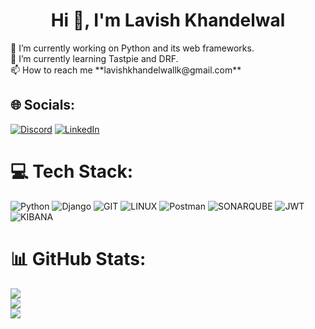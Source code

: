 <h1 align="center">Hi 👋, I'm Lavish Khandelwal</h1>
🔭 I’m currently working on Python and its web frameworks.<br>🌱 I’m currently learning Tastpie and DRF.<br>📫 How to reach me **lavishkhandelwallk@gmail.com**

## 🌐 Socials:
[![Discord](https://img.shields.io/badge/Discord-%237289DA.svg?logo=discord&logoColor=white)](https://discord.gg/lk141#8820) [![LinkedIn](https://img.shields.io/badge/LinkedIn-%230077B5.svg?logo=linkedin&logoColor=white)](https://linkedin.com/in/lavishkhandelwal) 

# 💻 Tech Stack:
![Python](https://img.shields.io/badge/python-3670A0?style=for-the-badge&logo=python&logoColor=ffdd54) ![Django](https://img.shields.io/badge/django-%23092E20.svg?style=for-the-badge&logo=django&logoColor=white) ![GIT](https://img.shields.io/badge/Git-fc6d26?style=for-the-badge&logo=git&logoColor=white) ![LINUX](https://img.shields.io/badge/Linux-FCC624?style=for-the-badge&logo=linux&logoColor=black) ![Postman](https://img.shields.io/badge/Postman-FF6C37?style=for-the-badge&logo=postman&logoColor=white) ![SONARQUBE](https://img.shields.io/badge/sonarqube-4E9BCD.svg?style=for-the-badge&logo=sonarqube&logoColor=white&color=%234E9BCD) ![JWT](https://img.shields.io/badge/JWT-black?style=for-the-badge&logo=JSON%20web%20tokens) ![KIBANA](https://img.shields.io/badge/kibana-005571.svg?style=for-the-badge&logo=kibana&logoColor=white&color=%23005571)
# 📊 GitHub Stats:
![](https://github-readme-stats.vercel.app/api?username=lavishkhandelwal&theme=default&hide_border=false&include_all_commits=true&count_private=true)<br/>
![](https://github-readme-streak-stats.herokuapp.com/?user=lavishkhandelwal&theme=default&hide_border=false)<br/>
![](https://github-readme-stats.vercel.app/api/top-langs/?username=lavishkhandelwal&theme=default&hide_border=false&include_all_commits=true&count_private=true&layout=compact)

<!-- Proudly created with GPRM ( https://gprm.itsvg.in ) -->

